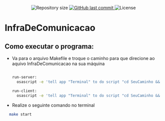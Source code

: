 <p align="center">

  <img alt="Repository size" src="https://img.shields.io/github/repo-size/DiogoHMC/InfraDeComunicacao">

  <a href="https://github.com/DiogoHMC/InfraDeComunicacao/commits/main/">
    <img alt="GitHub last commit" src="https://img.shields.io/github/last-commit/DiogoHMC/InfraDeComunicacao">
  </a>

   <img alt="License" src="https://img.shields.io/badge/license-MIT-brightgreen">

</p>

# InfraDeComunicacao

## Como executar o programa:

- Va para o arquivo Makefile e troque o caminho para que direcione ao aquivo InfraDeComunicacao na sua máquina

  ```bash

  run-server:
	osascript -e 'tell app "Terminal" to do script "cd SeuCaminho && python3 server/server.py"'

  run-client:
	osascript -e 'tell app "Terminal" to do script "cd SeuCaminho && python3 client/client.py"'

  ```

- Realize o seguinte comando no terminal

```bash
  make start
```


